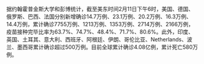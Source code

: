 据约翰霍普金斯大学和彭博统计，截至美东时间2月11日下午6时，美国、德国、俄罗斯、巴西、法国分别新增确诊14.7万例、23.1万例、20.2万例、16.3万例、14.4万例，累计确诊7755万例、1213万例、1353万例、2714万例、2166万例，疫苗接种完毕比率为63.7%、74.7%、48.4%、71.7%、80.6%。此外，印度、英国、土耳其、意大利、西班牙、阿根廷、伊朗、哥伦比亚、Netherlands、波兰、墨西哥累计确诊超过500万例。目前全球累计确诊4.08亿例，累计死亡580万例。